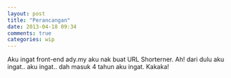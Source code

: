 ```yaml
---
layout: post
title: "Perancangan"
date: 2013-04-18 09:34
comments: true
categories: wip
---
```


Aku ingat front-end ady.my aku nak buat URL Shorterner. Ah! dari dulu aku ingat.. aku ingat.. dah masuk 4 tahun aku ingat. Kakaka!
